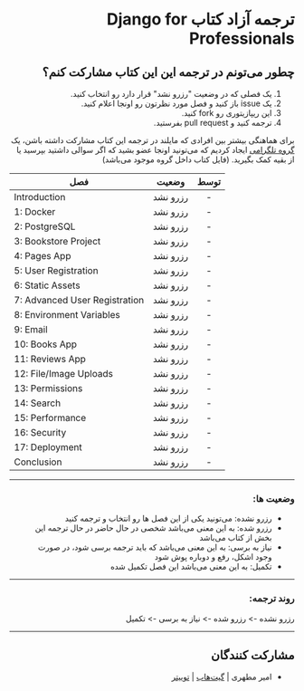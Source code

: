 <h1 dir="rtl"> ترجمه آزاد کتاب  Django for Professionals</h1>

<h2 dir="rtl">چطور می‌تونم در ترجمه این این کتاب مشارکت کنم؟</h2>

<ol dir="rtl">
    <li>یک فصلی که در وضعیت "رزرو نشد" قرار دارد رو انتخاب کنید.</li>
    <li>یک issue باز کنید و فصل مورد نظرتون رو اونجا اعلام کنید.</li>
    <li>این ریپازیتوری رو fork کنید.</li>
    <li>ترجمه کنید و pull request بفرستید.</li>
</ol>


<p dir="rtl">
برای هماهنگی بیشتر بین افرادی که مایلند در ترجمه این کتاب مشارکت داشته باشن، یک <a href="https://t.me/dfp_farsi">گروه تلگرامی</a> ایجاد کردیم که می‌تونید اونجا عضو بشید که اگر سوالی داشتید بپرسید یا از بقیه کمک بگیرید. (فایل کتاب داخل گروه موجود می‌باشد)
</p>

| فصل                           |   وضعیت  | توسط |
|-------------------------------|:--------:|:----:|
| Introduction                  | رزرو نشد |   -  |
| 1: Docker                     | رزرو نشد |   -  |
| 2: PostgreSQL                 | رزرو نشد |   -  |
| 3: Bookstore Project          | رزرو نشد |   -  |
| 4: Pages App                  | رزرو نشد |   -  |
| 5: User Registration          | رزرو نشد |   -  |
| 6: Static Assets              | رزرو نشد |   -  |
| 7: Advanced User Registration | رزرو نشد |   -  |
| 8: Environment Variables      | رزرو نشد |   -  |
| 9: Email                      | رزرو نشد |   -  |
| 10: Books App                 | رزرو نشد |   -  |
| 11: Reviews App               | رزرو نشد |   -  |
| 12: File/Image Uploads        | رزرو نشد |   -  |
| 13: Permissions               | رزرو نشد |   -  |
| 14: Search                    | رزرو نشد |   -  |
| 15: Performance               | رزرو نشد |   -  |
| 16: Security                  | رزرو نشد |   -  |
| 17: Deployment                | رزرو نشد |   -  |
| Conclusion                    | رزرو نشد |   -  |

---

<h3 dir="rtl">
وضعیت ها:
</h3>

<ul dir="rtl">
    <li>رزرو نشده: می‌تونید یکی از این فصل ها رو انتخاب و ترجمه کنید</li>
    <li>رزرو شده: به این معنی می‌باشد شخصی در حال حاضر در حال ترجمه این بخش از کتاب می‌باشد</li>
    <li>نیاز به برسی: به این معنی می‌باشد که باید ترجمه برسی شود، در صورت وجود اشکل، رفع و دوباره پوش شود</li>
    <li>تکمیل: به این معنی می‌باشد این فصل تکمیل شده</li>
</ul>

---

<h3 dir="rtl">
روند ترجمه:
</h3>
<p dir="rtl">
رزرو نشده -> رزرو شده -> نیاز به برسی -> تکمیل
</p>

---

<h2 dir="rtl">
مشارکت کنندگان
</h2>

<ul dir="rtl">
    <li>امیر مطهری | <a href="https://github.com/mthri">گیت‌هاب</a> | <a href="https://twitter.com/a_mthri">توییتر</a></li>
</ul>